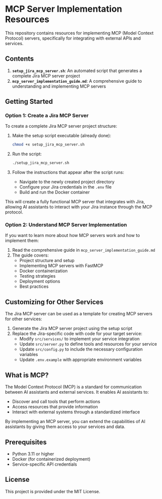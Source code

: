 # MCP Server Implementation Resources

This repository contains resources for implementing MCP (Model Context Protocol) servers, specifically for integrating with external APIs and services.

## Contents

1. **`setup_jira_mcp_server.sh`**: An automated script that generates a complete Jira MCP server project
2. **`mcp_server_implementation_guide.md`**: A comprehensive guide to understanding and implementing MCP servers

## Getting Started

### Option 1: Create a Jira MCP Server

To create a complete Jira MCP server project structure:

1. Make the setup script executable (already done):
   ```bash
   chmod +x setup_jira_mcp_server.sh
   ```

2. Run the script:
   ```bash
   ./setup_jira_mcp_server.sh
   ```

3. Follow the instructions that appear after the script runs:
   - Navigate to the newly created project directory
   - Configure your Jira credentials in the `.env` file
   - Build and run the Docker container

This will create a fully functional MCP server that integrates with Jira, allowing AI assistants to interact with your Jira instance through the MCP protocol.

### Option 2: Understand MCP Server Implementation

If you want to learn more about how MCP servers work and how to implement them:

1. Read the comprehensive guide in `mcp_server_implementation_guide.md`
2. The guide covers:
   - Project structure and setup
   - Implementing MCP servers with FastMCP
   - Docker containerization
   - Testing strategies
   - Deployment options
   - Best practices

## Customizing for Other Services

The Jira MCP server can be used as a template for creating MCP servers for other services:

1. Generate the Jira MCP server project using the setup script
2. Replace the Jira-specific code with code for your target service:
   - Modify `src/services/` to implement your service integration
   - Update `src/server.py` to define tools and resources for your service
   - Update `src/config.py` to include the necessary configuration variables
   - Update `.env.example` with appropriate environment variables

## What is MCP?

The Model Context Protocol (MCP) is a standard for communication between AI assistants and external services. It enables AI assistants to:

- Discover and call tools that perform actions
- Access resources that provide information
- Interact with external systems through a standardized interface

By implementing an MCP server, you can extend the capabilities of AI assistants by giving them access to your services and data.

## Prerequisites

- Python 3.11 or higher
- Docker (for containerized deployment)
- Service-specific API credentials

## License

This project is provided under the MIT License.
